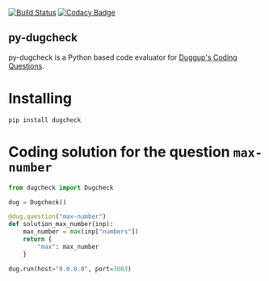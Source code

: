 [![Build Status](https://travis-ci.org/duggup/py-dugcheck.svg?branch=master)](https://travis-ci.org/duggup/py-dugcheck)
[![Codacy Badge](https://api.codacy.com/project/badge/Grade/2f20647a28534955828d897776821efe)](https://www.codacy.com/manual/duggup/py-dugcheck?utm_source=github.com&amp;utm_medium=referral&amp;utm_content=duggup/py-dugcheck&amp;utm_campaign=Badge_Grade)

py-dugcheck
---

py-dugcheck is a Python based code evaluator for [Duggup's Coding Questions](https://duggup.com/q).

# Installing

```
pip install dugcheck
```

# Coding solution for the question `max-number`

```py
from dugcheck import Dugcheck

dug = Dugcheck()

@dug.question("max-number")
def solution_max_number(inp):
    max_number = max(inp["numbers"])
    return {
        "max": max_number
    }

dug.run(host="0.0.0.0", port=3003)
```

